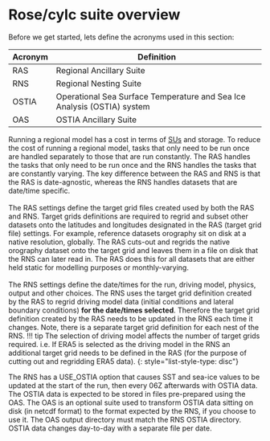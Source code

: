 # Rose/cylc suite overview

Before we get started, lets define the acronyms used in this section:

|Acronym|Definition|
|-------|----------|
|RAS| Regional Ancillary Suite|
|RNS| Regional Nesting Suite|
|OSTIA| Operational Sea Surface Temperature and Sea Ice Analysis (OSTIA) system|
|OAS| OSTIA Ancillary Suite|

Running a regional model has a cost in terms of [SUs](https://opus.nci.org.au/spaces/Help/pages/236880942/Job+Costs...) and storage.  To reduce the cost of running a regional model, tasks that only need to be run once are handled separately to those that are run constantly.  The RAS handles the tasks that only need to be run once and the RNS handles the tasks that are constantly varying.   The key difference between the RAS and RNS is that the RAS is date-agnostic, whereas the RNS handles datasets that are date/time specific.
<br><br>
The RAS settings define the target grid files created used by both the RAS and RNS. Target grids definitions are required to regrid and subset other datasets onto the latitudes and longitudes designated in the RAS (target grid file) settings.  For example, reference datasets orography sit on disk at a native resolution, globally.  The RAS cuts-out and regrids the native orography dataset onto the target grid and leaves them in a file on disk that the RNS can later read in.  The RAS does this for all datasets that are either held static for modelling purposes or monthly-varying.
<br><br>
The RNS settings define the date/times for the run, driving model, physics, output and other choices.  The RNS uses the target grid definition created by the RAS to regrid driving model data (initial conditions and lateral boundary conditions) <b>for the date/times selected</b>.  Therefore the target grid definition created by the RAS needs to be updated in the RNS each time it changes.  Note, there is a separate target grid definition for each nest of the RNS.
!!! tip
    The selection of driving model affects the number of target grids required. i.e. If ERA5 is selected as the driving model in the RNS an additional target grid needs to be defined in the RAS (for the purpose of cutting out and regridding ERA5 data).
        {: style="list-style-type: disc"}

The RNS has a USE_OSTIA option that causes SST and sea-ice values to be updated at the start of the run, then every 06Z afterwards with OSTIA data.  The OSTIA data is expected to be stored in files pre-prepared using the OAS.  The OAS is an optional suite used to transform OSTIA data sitting on disk (in netcdf format) to the format expected by the RNS, if you choose to use it.  The OAS output directory must match the RNS OSTIA directory.  OSTIA data changes day-to-day with a separate file per date.

